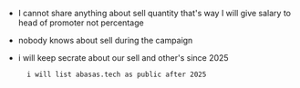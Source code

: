 

- I cannot share anything about sell quantity that's way I will give salary to head of promoter  not percentage
- nobody knows about sell during the campaign  
- i will keep secrate about our sell and other's since 2025  

        i will list abasas.tech as public after 2025